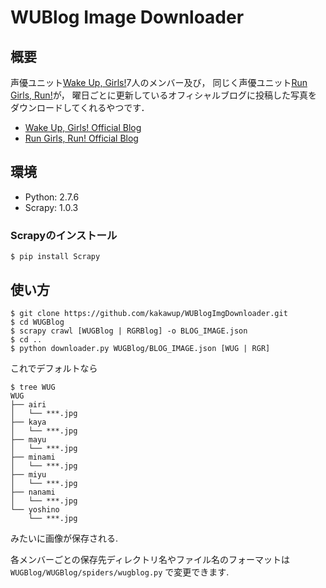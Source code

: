 # WUBlog Image Downloader

## 概要

声優ユニット[Wake Up, Girls!](http://wug-portal.jp/)7人のメンバー及び，
同じく声優ユニット[Run Girls, Run!](http://rungirlsrun.jp/)が，
曜日ごとに更新しているオフィシャルブログに投稿した写真をダウンロードしてくれるやつです．

+ [Wake Up, Girls! Official Blog](https://ameblo.jp/wakeupgirls/)
+ [Run Girls, Run! Official Blog](https://ameblo.jp/rungirlsrun/)


## 環境

+ Python: 2.7.6
+ Scrapy: 1.0.3


### Scrapyのインストール

    $ pip install Scrapy


## 使い方

    $ git clone https://github.com/kakawup/WUBlogImgDownloader.git
    $ cd WUGBlog
    $ scrapy crawl [WUGBlog | RGRBlog] -o BLOG_IMAGE.json
    $ cd ..
    $ python downloader.py WUGBlog/BLOG_IMAGE.json [WUG | RGR]

これでデフォルトなら

    $ tree WUG
    WUG
    ├── airi
    │   └── ***.jpg
    ├── kaya
    │   └── ***.jpg
    ├── mayu
    │   └── ***.jpg
    ├── minami
    │   └── ***.jpg
    ├── miyu
    │   └── ***.jpg
    ├── nanami
    │   └── ***.jpg
    └── yoshino
        └── ***.jpg

みたいに画像が保存される.

各メンバーごとの保存先ディレクトリ名やファイル名のフォーマットは `WUGBlog/WUGBlog/spiders/wugblog.py` で変更できます.

